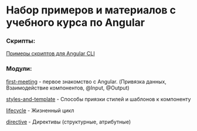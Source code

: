 # Набор примеров и материалов с учебного курса по Angular

### Скрипты:

[Примеры скриптов для Angular CLI](https://github.com/1000001rtem/angular-training-courses/blob/master/src/assets/scripts)

### Модули:

[first-meeting](https://github.com/1000001rtem/angular-training-courses/tree/master/src/app/first-meeting) - первое
знакомство с Angular.
(Привязка данных, Взаимодействие компонентов, @Input, @Output)

[styles-and-template](https://github.com/1000001rtem/angular-training-courses/tree/master/src/app/styles-and-templates) - Способы приязки стилей и шаблонов к компоненту

[lifecycle](https://github.com/1000001rtem/angular-training-courses/tree/master/src/app/lifecycle) - Жизненный цикл

[directive](https://github.com/1000001rtem/angular-training-courses/tree/master/src/app/directive) - Директивы (структурные, атрибутные)


